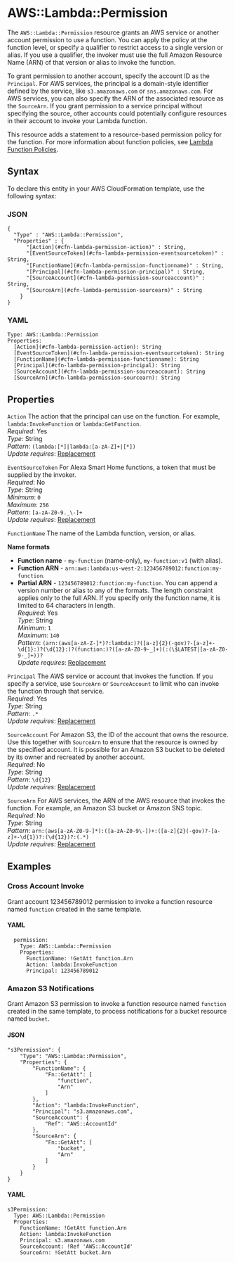 # AWS::Lambda::Permission<a name="aws-resource-lambda-permission"></a>

The `AWS::Lambda::Permission` resource grants an AWS service or another account permission to use a function\. You can apply the policy at the function level, or specify a qualifier to restrict access to a single version or alias\. If you use a qualifier, the invoker must use the full Amazon Resource Name \(ARN\) of that version or alias to invoke the function\.

To grant permission to another account, specify the account ID as the `Principal`\. For AWS services, the principal is a domain\-style identifier defined by the service, like `s3.amazonaws.com` or `sns.amazonaws.com`\. For AWS services, you can also specify the ARN of the associated resource as the `SourceArn`\. If you grant permission to a service principal without specifying the source, other accounts could potentially configure resources in their account to invoke your Lambda function\.

This resource adds a statement to a resource\-based permission policy for the function\. For more information about function policies, see [Lambda Function Policies](https://docs.aws.amazon.com/lambda/latest/dg/access-control-resource-based.html)\. 

## Syntax<a name="aws-resource-lambda-permission-syntax"></a>

To declare this entity in your AWS CloudFormation template, use the following syntax:

### JSON<a name="aws-resource-lambda-permission-syntax.json"></a>

```
{
  "Type" : "AWS::Lambda::Permission",
  "Properties" : {
      "[Action](#cfn-lambda-permission-action)" : String,
      "[EventSourceToken](#cfn-lambda-permission-eventsourcetoken)" : String,
      "[FunctionName](#cfn-lambda-permission-functionname)" : String,
      "[Principal](#cfn-lambda-permission-principal)" : String,
      "[SourceAccount](#cfn-lambda-permission-sourceaccount)" : String,
      "[SourceArn](#cfn-lambda-permission-sourcearn)" : String
    }
}
```

### YAML<a name="aws-resource-lambda-permission-syntax.yaml"></a>

```
Type: AWS::Lambda::Permission
Properties: 
  [Action](#cfn-lambda-permission-action): String
  [EventSourceToken](#cfn-lambda-permission-eventsourcetoken): String
  [FunctionName](#cfn-lambda-permission-functionname): String
  [Principal](#cfn-lambda-permission-principal): String
  [SourceAccount](#cfn-lambda-permission-sourceaccount): String
  [SourceArn](#cfn-lambda-permission-sourcearn): String
```

## Properties<a name="aws-resource-lambda-permission-properties"></a>

`Action`  <a name="cfn-lambda-permission-action"></a>
The action that the principal can use on the function\. For example, `lambda:InvokeFunction` or `lambda:GetFunction`\.  
*Required*: Yes  
*Type*: String  
*Pattern*: `(lambda:[*]|lambda:[a-zA-Z]+|[*])`  
*Update requires*: [Replacement](https://docs.aws.amazon.com/AWSCloudFormation/latest/UserGuide/using-cfn-updating-stacks-update-behaviors.html#update-replacement)

`EventSourceToken`  <a name="cfn-lambda-permission-eventsourcetoken"></a>
For Alexa Smart Home functions, a token that must be supplied by the invoker\.  
*Required*: No  
*Type*: String  
*Minimum*: `0`  
*Maximum*: `256`  
*Pattern*: `[a-zA-Z0-9._\-]+`  
*Update requires*: [Replacement](https://docs.aws.amazon.com/AWSCloudFormation/latest/UserGuide/using-cfn-updating-stacks-update-behaviors.html#update-replacement)

`FunctionName`  <a name="cfn-lambda-permission-functionname"></a>
The name of the Lambda function, version, or alias\.  

**Name formats**
+  **Function name** \- `my-function` \(name\-only\), `my-function:v1` \(with alias\)\.
+  **Function ARN** \- `arn:aws:lambda:us-west-2:123456789012:function:my-function`\.
+  **Partial ARN** \- `123456789012:function:my-function`\.
You can append a version number or alias to any of the formats\. The length constraint applies only to the full ARN\. If you specify only the function name, it is limited to 64 characters in length\.  
*Required*: Yes  
*Type*: String  
*Minimum*: `1`  
*Maximum*: `140`  
*Pattern*: `(arn:(aws[a-zA-Z-]*)?:lambda:)?([a-z]{2}(-gov)?-[a-z]+-\d{1}:)?(\d{12}:)?(function:)?([a-zA-Z0-9-_]+)(:(\$LATEST|[a-zA-Z0-9-_]+))?`  
*Update requires*: [Replacement](https://docs.aws.amazon.com/AWSCloudFormation/latest/UserGuide/using-cfn-updating-stacks-update-behaviors.html#update-replacement)

`Principal`  <a name="cfn-lambda-permission-principal"></a>
The AWS service or account that invokes the function\. If you specify a service, use `SourceArn` or `SourceAccount` to limit who can invoke the function through that service\.  
*Required*: Yes  
*Type*: String  
*Pattern*: `.*`  
*Update requires*: [Replacement](https://docs.aws.amazon.com/AWSCloudFormation/latest/UserGuide/using-cfn-updating-stacks-update-behaviors.html#update-replacement)

`SourceAccount`  <a name="cfn-lambda-permission-sourceaccount"></a>
For Amazon S3, the ID of the account that owns the resource\. Use this together with `SourceArn` to ensure that the resource is owned by the specified account\. It is possible for an Amazon S3 bucket to be deleted by its owner and recreated by another account\.  
*Required*: No  
*Type*: String  
*Pattern*: `\d{12}`  
*Update requires*: [Replacement](https://docs.aws.amazon.com/AWSCloudFormation/latest/UserGuide/using-cfn-updating-stacks-update-behaviors.html#update-replacement)

`SourceArn`  <a name="cfn-lambda-permission-sourcearn"></a>
For AWS services, the ARN of the AWS resource that invokes the function\. For example, an Amazon S3 bucket or Amazon SNS topic\.  
*Required*: No  
*Type*: String  
*Pattern*: `arn:(aws[a-zA-Z0-9-]*):([a-zA-Z0-9\-])+:([a-z]{2}(-gov)?-[a-z]+-\d{1})?:(\d{12})?:(.*)`  
*Update requires*: [Replacement](https://docs.aws.amazon.com/AWSCloudFormation/latest/UserGuide/using-cfn-updating-stacks-update-behaviors.html#update-replacement)

## Examples<a name="aws-resource-lambda-permission--examples"></a>



### Cross Account Invoke<a name="aws-resource-lambda-permission--examples--Cross_Account_Invoke"></a>

Grant account 123456789012 permission to invoke a function resource named `function` created in the same template\.

#### YAML<a name="aws-resource-lambda-permission--examples--Cross_Account_Invoke--yaml"></a>

```
  permission:
    Type: AWS::Lambda::Permission
    Properties:
      FunctionName: !GetAtt function.Arn
      Action: lambda:InvokeFunction
      Principal: 123456789012
```

### Amazon S3 Notifications<a name="aws-resource-lambda-permission--examples--Amazon_S3_Notifications"></a>

Grant Amazon S3 permission to invoke a function resource named `function` created in the same template, to process notifications for a bucket resource named `bucket`\.

#### JSON<a name="aws-resource-lambda-permission--examples--Amazon_S3_Notifications--json"></a>

```
"s3Permission": {
    "Type": "AWS::Lambda::Permission",
    "Properties": {
        "FunctionName": {
            "Fn::GetAtt": [
                "function",
                "Arn"
            ]
        },
        "Action": "lambda:InvokeFunction",
        "Principal": "s3.amazonaws.com",
        "SourceAccount": {
            "Ref": "AWS::AccountId"
        },
        "SourceArn": {
            "Fn::GetAtt": [
                "bucket",
                "Arn"
            ]
        }
    }
}
```

#### YAML<a name="aws-resource-lambda-permission--examples--Amazon_S3_Notifications--yaml"></a>

```
s3Permission:
  Type: AWS::Lambda::Permission
  Properties:
    FunctionName: !GetAtt function.Arn
    Action: lambda:InvokeFunction
    Principal: s3.amazonaws.com
    SourceAccount: !Ref 'AWS::AccountId'
    SourceArn: !GetAtt bucket.Arn
```